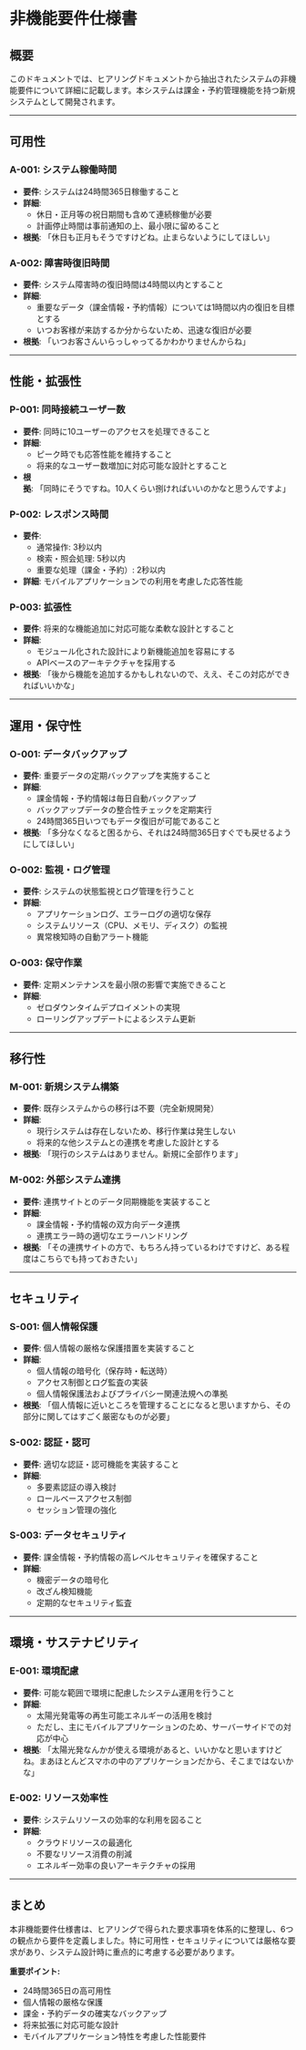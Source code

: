 # 非機能要件仕様書

## 概要

このドキュメントでは、ヒアリングドキュメントから抽出されたシステムの非機能要件について詳細に記載します。本システムは課金・予約管理機能を持つ新規システムとして開発されます。

---

## 可用性

### A-001: システム稼働時間
- **要件**: システムは24時間365日稼働すること
- **詳細**: 
  - 休日・正月等の祝日期間も含めて連続稼働が必要
  - 計画停止時間は事前通知の上、最小限に留めること
- **根拠**: 「休日も正月もそうですけどね。止まらないようにしてほしい」

### A-002: 障害時復旧時間
- **要件**: システム障害時の復旧時間は4時間以内とすること
- **詳細**:
  - 重要なデータ（課金情報・予約情報）については1時間以内の復旧を目標とする
  - いつお客様が来訪するか分からないため、迅速な復旧が必要
- **根拠**: 「いつお客さんいらっしゃってるかわかりませんからね」

---

## 性能・拡張性

### P-001: 同時接続ユーザー数
- **要件**: 同時に10ユーザーのアクセスを処理できること
- **詳細**:
  - ピーク時でも応答性能を維持すること
  - 将来的なユーザー数増加に対応可能な設計とすること
- **根拠**: 「同時にそうですね。10人くらい捌ければいいのかなと思うんですよ」

### P-002: レスポンス時間
- **要件**: 
  - 通常操作: 3秒以内
  - 検索・照会処理: 5秒以内
  - 重要な処理（課金・予約）: 2秒以内
- **詳細**: モバイルアプリケーションでの利用を考慮した応答性能

### P-003: 拡張性
- **要件**: 将来的な機能追加に対応可能な柔軟な設計とすること
- **詳細**:
  - モジュール化された設計により新機能追加を容易にする
  - APIベースのアーキテクチャを採用する
- **根拠**: 「後から機能を追加するかもしれないので、ええ、そこの対応ができればいいかな」

---

## 運用・保守性

### O-001: データバックアップ
- **要件**: 重要データの定期バックアップを実施すること
- **詳細**:
  - 課金情報・予約情報は毎日自動バックアップ
  - バックアップデータの整合性チェックを定期実行
  - 24時間365日いつでもデータ復旧が可能であること
- **根拠**: 「多分なくなると困るから、それは24時間365日すぐでも戻せるようにしてほしい」

### O-002: 監視・ログ管理
- **要件**: システムの状態監視とログ管理を行うこと
- **詳細**:
  - アプリケーションログ、エラーログの適切な保存
  - システムリソース（CPU、メモリ、ディスク）の監視
  - 異常検知時の自動アラート機能

### O-003: 保守作業
- **要件**: 定期メンテナンスを最小限の影響で実施できること
- **詳細**:
  - ゼロダウンタイムデプロイメントの実現
  - ローリングアップデートによるシステム更新

---

## 移行性

### M-001: 新規システム構築
- **要件**: 既存システムからの移行は不要（完全新規開発）
- **詳細**:
  - 現行システムは存在しないため、移行作業は発生しない
  - 将来的な他システムとの連携を考慮した設計とする
- **根拠**: 「現行のシステムはありません。新規に全部作ります」

### M-002: 外部システム連携
- **要件**: 連携サイトとのデータ同期機能を実装すること
- **詳細**:
  - 課金情報・予約情報の双方向データ連携
  - 連携エラー時の適切なエラーハンドリング
- **根拠**: 「その連携サイトの方で、もちろん持っているわけですけど、ある程度はこちらでも持っておきたい」

---

## セキュリティ

### S-001: 個人情報保護
- **要件**: 個人情報の厳格な保護措置を実装すること
- **詳細**:
  - 個人情報の暗号化（保存時・転送時）
  - アクセス制御とログ監査の実装
  - 個人情報保護法およびプライバシー関連法規への準拠
- **根拠**: 「個人情報に近いところを管理することになると思いますから、その部分に関してはすごく厳密なものが必要」

### S-002: 認証・認可
- **要件**: 適切な認証・認可機能を実装すること
- **詳細**:
  - 多要素認証の導入検討
  - ロールベースアクセス制御
  - セッション管理の強化

### S-003: データセキュリティ
- **要件**: 課金情報・予約情報の高レベルセキュリティを確保すること
- **詳細**:
  - 機密データの暗号化
  - 改ざん検知機能
  - 定期的なセキュリティ監査

---

## 環境・サステナビリティ

### E-001: 環境配慮
- **要件**: 可能な範囲で環境に配慮したシステム運用を行うこと
- **詳細**:
  - 太陽光発電等の再生可能エネルギーの活用を検討
  - ただし、主にモバイルアプリケーションのため、サーバーサイドでの対応が中心
- **根拠**: 「太陽光発なんかが使える環境があると、いいかなと思いますけどね。まあほとんどスマホの中のアプリケーションだから、そこまではないかな」

### E-002: リソース効率性
- **要件**: システムリソースの効率的な利用を図ること
- **詳細**:
  - クラウドリソースの最適化
  - 不要なリソース消費の削減
  - エネルギー効率の良いアーキテクチャの採用

---

## まとめ

本非機能要件仕様書は、ヒアリングで得られた要求事項を体系的に整理し、6つの観点から要件を定義しました。特に可用性・セキュリティについては厳格な要求があり、システム設計時に重点的に考慮する必要があります。

**重要ポイント:**
- 24時間365日の高可用性
- 個人情報の厳格な保護
- 課金・予約データの確実なバックアップ
- 将来拡張に対応可能な設計
- モバイルアプリケーション特性を考慮した性能要件